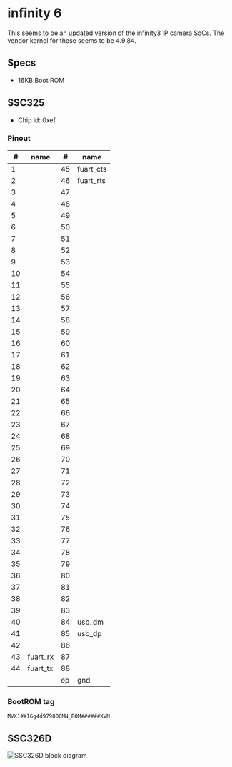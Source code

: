 # infinity 6

This seems to be an updated version of the infinity3 IP camera SoCs.
The vendor kernel for these seems to be 4.9.84.

## Specs

- 16KB Boot ROM

## SSC325

- Chip id: 0xef

### Pinout

| #  | name      | #  | name      |
|----|-----------|----|-----------|
| 1  |           | 45 | fuart_cts |
| 2  |           | 46 | fuart_rts |
| 3  |           | 47 |           |
| 4  |           | 48 |           |
| 5  |           | 49 |           |
| 6  |           | 50 |           |
| 7  |           | 51 |           |
| 8  |           | 52 |           |
| 9  |           | 53 |           |
| 10 |           | 54 |           |
| 11 |           | 55 |           |
| 12 |           | 56 |           |
| 13 |           | 57 |           |
| 14 |           | 58 |           |
| 15 |           | 59 |           |
| 16 |           | 60 |           |
| 17 |           | 61 |           |
| 18 |           | 62 |           |
| 19 |           | 63 |           |
| 20 |           | 64 |           |
| 21 |           | 65 |           |
| 22 |           | 66 |           |
| 23 |           | 67 |           |
| 24 |           | 68 |           |
| 25 |           | 69 |           |
| 26 |           | 70 |           |
| 27 |           | 71 |           | 
| 28 |           | 72 |           |
| 29 |           | 73 |           |
| 30 |           | 74 |           |
| 31 |           | 75 |           |
| 32 |           | 76 |           |
| 33 |           | 77 |           |
| 34 |           | 78 |           |
| 35 |           | 79 |           |
| 36 |           | 80 |           |
| 37 |           | 81 |           |
| 38 |           | 82 |           |
| 39 |           | 83 |           |
| 40 |           | 84 | usb_dm    |
| 41 |           | 85 | usb_dp    |
| 42 |           | 86 |           |
| 43 | fuart_rx  | 87 |           |
| 44 | fuart_tx  | 88 |           |
|    |           | ep |  gnd      |


### BootROM tag

```MVX1##I6g4d97980CMN_ROM######XVM```

## SSC326D

![SSC326D block diagram](ssc326d_blockdiagram.png)
